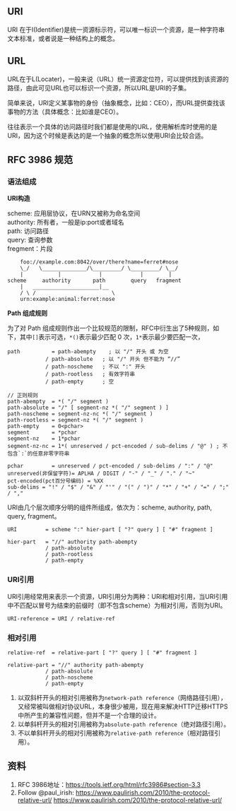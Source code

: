 ## URI

URI 在于I(Identifier)是统一资源标示符，可以唯一标识一个资源，是一种字符串文本标准，或者说是一种结构上的概念。

## URL

URL在于L(Locater)，一般来说（URL）统一资源定位符，可以提供找到该资源的路径，由此可见URL也可以标识一个资源，所以URL是URI的子集。

简单来说，URI定义某事物的身份（抽象概念，比如：CEO），而URL提供查找该事物的方法（具体概念：比如谁是CEO）。

往往表示一个具体的访问路径时我们都是使用的URL，使用解析库时使用的是URI，因为这个时候是表达的是一个抽象的概念所以使用URI会比较合适。

## RFC 3986 规范

### 语法组成

**URI构造**

scheme: 应用层协议，在URN又被称为命名空间  
authority: 所有者，一般是ip:port或者域名  
path: 访问路径  
query: 查询参数  
fregment：片段  

```
    foo://example.com:8042/over/there?name=ferret#nose
    \_/   \______________/\_________/ \_________/ \__/
    |           |            |            |        |
scheme     authority       path        query   fragment
    |   _____________________|__
    / \ /                        \
    urn:example:animal:ferret:nose
```

**Path 组成规则**

为了对 Path 组成规则作出一个比较规范的限制，RFC中衍生出了5种规则，如下，其中`[]`表示可选，`*()`表示最少匹配 0 次，`1*`表示最少要匹配一次，
```
path          = path-abempty    ; 以 "/" 开头 或 为空
            / path-absolute   ; 以 "/" 开头 但不能为 “//”
            / path-noscheme   ; 不以 ":" 开头
            / path-rootless   ; 有效字符串
            / path-empty      ; 空

// 正则规则
path-abempty  = *( "/" segment )
path-absolute = "/" [ segment-nz *( "/" segment ) ]
path-noscheme = segment-nz-nc *( "/" segment )
path-rootless = segment-nz *( "/" segment )
path-empty    = 0<pchar>
segment       = *pchar
segment-nz    = 1*pchar
segment-nz-nc = 1*( unreserved / pct-encoded / sub-delims / "@" ) ; 不包含`:`的任意非零字符串

pchar         = unreserved / pct-encoded / sub-delims / ":" / "@"
unreserved(非保留字符)= APLHA / DIGIT / "-" / "_" / "." / "~"
pct-encoded(pct百分号编码) = %XX
sub-delims = "!" / "$" / "&" / "'" / "(" / ")" / "*" / "+" / "=" / ";" / ","
```

URI由几个层次顺序分明的组件所组成，依次为：scheme, authority, path, query, fragment。
```
URI         = scheme ":" hier-part [ "?" query ] [ "#" fragment ]

hier-part   = "//" authority path-abempty
            / path-absolute
            / path-rootless
            / path-empty
```

### URI引用

URI引用经常用来表示一个资源，URI引用分为两种：URI和相对引用，当URI引用中不匹配以冒号为结束的前缀时（即不包含scheme）为相对引用，否则为URI。
```
URI-reference = URI / relative-ref
```

### 相对引用

```
relative-ref  = relative-part [ "?" query ] [ "#" fragment ]

relative-part = "//" authority path-abempty
            / path-absolute
            / path-noscheme
            / path-empty
```
1. 以双斜杆开头的相对引用被称为`network-path reference`（网络路径引用），又经常被叫做相对协议URL，本身很少被用，现在用来解决HTTP迁移HTTPS中所产生的兼容性问题，但并不是一个合理的设计。
2. 以单斜杆开头的相对引用被称为`absolute-path reference`（绝对路径引用）。
3. 不以单斜杆开头的相对引用被称为`relative-path reference`（相对路径引用）。


## 资料
1. RFC 3986地址：https://tools.ietf.org/html/rfc3986#section-3.3
2. Follow @paul_irish: https://www.paulirish.com/2010/the-protocol-relative-url/
https://www.paulirish.com/2010/the-protocol-relative-url/
